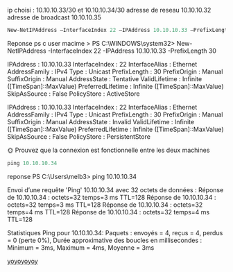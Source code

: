 ip choisi : 10.10.10.33/30 et 10.10.10.34/30
adresse de reseau 10.10.10.32
adresse de broadcast 10.10.10.35

```powershell
New-NetIPAddress –InterfaceIndex 22 –IPAddress 10.10.10.33 –PrefixLength 30
```
Reponse 
ps c user macime > 
PS C:\WINDOWS\system32> New-NetIPAddress -InterfaceIndex 22 -IPAddress 10.10.10.33 -PrefixLength 30


IPAddress         : 10.10.10.33
InterfaceIndex    : 22
InterfaceAlias    : Ethernet
AddressFamily     : IPv4
Type              : Unicast
PrefixLength      : 30
PrefixOrigin      : Manual
SuffixOrigin      : Manual
AddressState      : Tentative
ValidLifetime     : Infinite ([TimeSpan]::MaxValue)
PreferredLifetime : Infinite ([TimeSpan]::MaxValue)
SkipAsSource      : False
PolicyStore       : ActiveStore

IPAddress         : 10.10.10.33
InterfaceIndex    : 22
InterfaceAlias    : Ethernet
AddressFamily     : IPv4
Type              : Unicast
PrefixLength      : 30
PrefixOrigin      : Manual
SuffixOrigin      : Manual
AddressState      : Invalid
ValidLifetime     : Infinite ([TimeSpan]::MaxValue)
PreferredLifetime : Infinite ([TimeSpan]::MaxValue)
SkipAsSource      : False
PolicyStore       : PersistentStore

🌞 Prouvez que la connexion est fonctionnelle entre les deux machines
```powershell
ping 10.10.10.34
```
reponse
PS C:\Users\melb3> ping 10.10.10.34

Envoi d’une requête 'Ping'  10.10.10.34 avec 32 octets de données :
Réponse de 10.10.10.34 : octets=32 temps=3 ms TTL=128
Réponse de 10.10.10.34 : octets=32 temps=3 ms TTL=128
Réponse de 10.10.10.34 : octets=32 temps=4 ms TTL=128
Réponse de 10.10.10.34 : octets=32 temps=4 ms TTL=128

Statistiques Ping pour 10.10.10.34:
    Paquets : envoyés = 4, reçus = 4, perdus = 0 (perte 0%),
Durée approximative des boucles en millisecondes :
    Minimum = 3ms, Maximum = 4ms, Moyenne = 3ms



[yoyoyoyoy](./ping%20request.pcapng)
